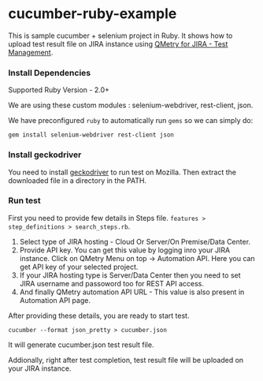 # cucumber-ruby-example

This is sample cucumber + selenium project in Ruby. It shows how to upload test result file on JIRA instance using [QMetry for JIRA - Test Management](https://marketplace.atlassian.com/plugins/com.infostretch.QmetryTestManager/cloud/overview).  

### Install Dependencies

Supported Ruby Version - 2.0+  

We are using these custom modules : selenium-webdriver, rest-client, json.

We have preconfigured `ruby` to automatically run `gems` so we can simply do:

```
gem install selenium-webdriver rest-client json 
```

### Install geckodriver  

You need to install [geckodriver](https://github.com/mozilla/geckodriver/releases) to run test on Mozilla. Then extract the downloaded file in a directory in the PATH.

### Run test

First you need to provide few details in Steps file. `features > step_definitions > search_steps.rb`. 

1. Select type of JIRA hosting - Cloud Or Server/On Premise/Data Center. 
2. Provide API key. You can get this value by logging inro your JIRA instance. Click on QMetry Menu on top -> Automation API. Here you can get API key of your selected project. 
3. If your JIRA hosting type is Server/Data Center then you need to set JIRA username and passoword too for REST API access.
4. And finally QMetry automation API URL - This value is also present in Automation API page.

After providing these details, you are ready to start test.

```
cucumber --format json_pretty > cucumber.json
```

It will generate cucumber.json test result file. 

Addionally, right after test completion, test result file will be uploaded on your JIRA instance. 
